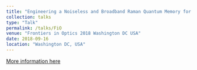 ```yaml
---
title: "Engineering a Noiseless and Broadband Raman Quantum Memory for Temporal Mode Manipulation"
collection: talks
type: "Talk"
permalink: /talks/FiO
venue: "Frontiers in Optics 2018 Washington DC USA"
date: 2018-09-16
location: "Washington DC, USA"
---
```


[More information here](https://doi.org/10.1364/FIO.2018.JW3A.63)
